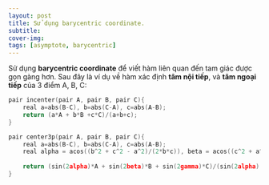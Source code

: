 ```yaml
---
layout: post
title: Sử dụng barycentric coordinate.
subtitle: 
cover-img:
tags: [asymptote, barycentric]
---
```


Sử dụng **barycentric coordinate** để viết hàm liên quan đến tam giác được gọn gàng hơn. Sau đây là ví dụ về hàm xác định **tâm nội tiếp**, và **tâm ngoại tiếp** của 3 điểm A, B, C:

```cpp   
pair incenter(pair A, pair B, pair C){
	real a=abs(B-C), b=abs(C-A), c=abs(A-B);
	return (a*A + b*B +c*C)/(a+b+c);
}

pair center3p(pair A, pair B, pair C){
	real a=abs(B-C), b=abs(C-A), c=abs(A-B);
	real alpha = acos((b^2 + c^2 - a^2)/(2*b*c)), beta = acos((c^2 + a^2 - b^2)/(2*c*a)), gamma = acos((a^2 + b^2 - c^2)/(2*a*b));
	
	return (sin(2alpha)*A + sin(2beta)*B + sin(2gamma)*C)/(sin(2alpha) + sin(2beta) + sin(2gamma));
}
```
